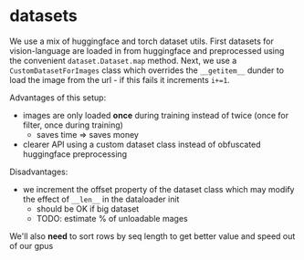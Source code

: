 # datasets
We use a mix of huggingface and torch dataset utils. First datasets for vision-language are loaded in from huggingface and preprocessed using the convenient `dataset.Dataset.map` method. Next, we use a `CustomDatasetForImages` class which overrides the `__getitem__` dunder to load the image from the url - if this fails it increments `i+=1`. 

Advantages of this setup:
* images are only loaded **once** during training instead of twice (once for filter, once during training)
    * saves time => saves money
* clearer API using a custom dataset class instead of obfuscated huggingface preprocessing

Disadvantages:
* we increment the offset property of the dataset class which may modify the effect of `__len__` in the dataloader init
    * should be OK if big dataset
    * TODO: estimate % of unloadable mages


We'll also **need** to sort rows by seq length to get better value and speed out of our gpus

